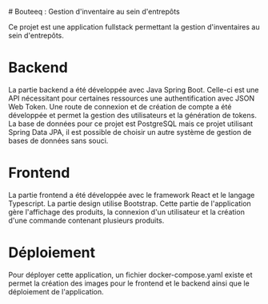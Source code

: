 # Bouteeq : Gestion d'inventaire au sein d'entrepôts

Ce projet est une application fullstack permettant la gestion d'inventaires au sein d'entrepôts.

# Backend

La partie backend a été développée avec Java Spring Boot. Celle-ci est une API nécessitant pour certaines ressources une authentification avec JSON Web Token. Une route de connexion et de création de compte a été développée et permet la gestion des utilisateurs et la génération de tokens.
La base de données pour ce projet est PostgreSQL mais ce projet utilisant Spring Data JPA, il est possible de choisir un autre système de gestion de bases de données sans souci.

# Frontend

La partie frontend a été développée avec le framework React et le langage Typescript. La partie design utilise Bootstrap. Cette partie de l'application gère l'affichage des produits, la connexion d'un utilisateur et la création d'une commande contenant plusieurs produits.

# Déploiement

Pour déployer cette application, un fichier docker-compose.yaml existe et permet la création des images pour le frontend et le backend ainsi que le déploiement de l'application.
